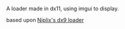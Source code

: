A loader made in dx11, using imgui to display.

based upon [Niplix's dx9 loader](https://github.com/ALEHACKsp/Loader-Base/tree/main)